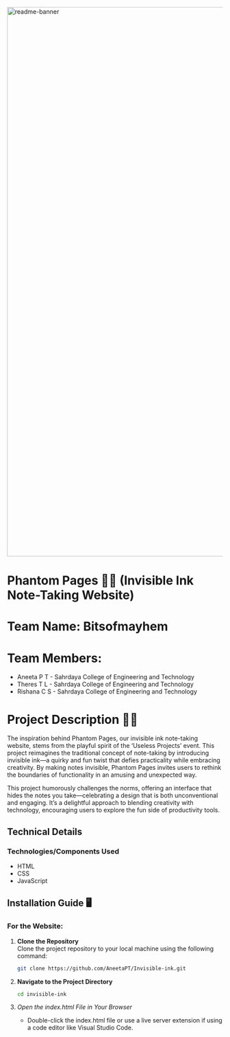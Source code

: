 <img width="1280" alt="readme-banner" src="https://github.com/user-attachments/assets/35332e92-44cb-425b-9dff-27bcf1023c6c">

# Phantom Pages 📝✨ (Invisible Ink Note-Taking Website)

# Team Name: Bitsofmayhem
# Team Members:

- Aneeta P T - Sahrdaya College of Engineering and Technology
- Theres T L - Sahrdaya College of Engineering and Technology
- Rishana C S - Sahrdaya College of Engineering and Technology
# Project Description 🎨💡
The inspiration behind Phantom Pages, our invisible ink note-taking website, stems from the playful spirit of the ‘Useless Projects’ event. This project reimagines the traditional concept of note-taking by introducing invisible ink—a quirky and fun twist that defies practicality while embracing creativity. By making notes invisible, Phantom Pages invites users to rethink the boundaries of functionality in an amusing and unexpected way.

This project humorously challenges the norms, offering an interface that hides the notes you take—celebrating a design that is both unconventional and engaging. It’s a delightful approach to blending creativity with technology, encouraging users to explore the fun side of productivity tools.

## Technical Details
### Technologies/Components Used
- HTML
- CSS
- JavaScript

## Installation Guide 🖥️

### For the Website:

1. **Clone the Repository**  
   Clone the project repository to your local machine using the following command:
   ```bash
   git clone https://github.com/AneetaPT/Invisible-ink.git
   
2. **Navigate to the Project Directory**
   ```bash
   cd invisible-ink
   
3. *Open the index.html File in Your Browser*

    - Double-click the index.html file or use a live server extension if using a code editor like Visual Studio Code.



